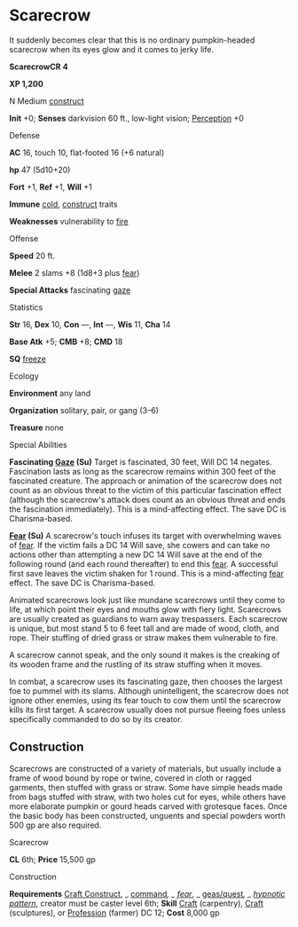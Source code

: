 # Scarecrow

It suddenly becomes clear that this is no ordinary pumpkin-headed scarecrow when its eyes glow and it comes to jerky life.

**ScarecrowCR 4**

**XP 1,200**

N Medium [construct](/pathfinderRPG/prd/monsters/creatureTypes.html#_construct)

**Init** +0; **Senses** darkvision 60 ft., low-light vision; [Perception](/pathfinderRPG/prd/additionalMonsters/../skills/perception.html#_perception) +0

Defense

**AC** 16, touch 10, flat-footed 16 (+6 natural)

**hp** 47 (5d10+20)

**Fort** +1, **Ref** +1, **Will** +1

**Immune** [cold](/pathfinderRPG/prd/monsters/creatureTypes.html#_cold-subtype), [construct](/pathfinderRPG/prd/monsters/creatureTypes.html#_construct) traits

**Weaknesses** vulnerability to [fire](/pathfinderRPG/prd/monsters/creatureTypes.html#_fire-subtype)

Offense

**Speed** 20 ft.

**Melee** 2 slams +8 (1d8+3 plus [fear](/pathfinderRPG/prd/monsters/universalMonsterRules.html#_fear-(su-or-sp)))

**Special Attacks** fascinating [gaze](/pathfinderRPG/prd/monsters/universalMonsterRules.html#_gaze)

Statistics

**Str** 16, **Dex** 10, **Con** —, **Int** —, **Wis** 11, **Cha** 14

**Base Atk** +5; **CMB** +8; **CMD** 18

**SQ** [freeze](/pathfinderRPG/prd/monsters/universalMonsterRules.html#_freeze)

Ecology

**Environment** any land

**Organization** solitary, pair, or gang (3–6)

**Treasure** none

Special Abilities

**Fascinating [Gaze](/pathfinderRPG/prd/monsters/universalMonsterRules.html#_gaze) (Su)** Target is fascinated, 30 feet, Will DC 14 negates. Fascination lasts as long as the scarecrow remains within 300 feet of the fascinated creature. The approach or animation of the scarecrow does not count as an obvious threat to the victim of this particular fascination effect (although the scarecrow's attack does count as an obvious threat and ends the fascination immediately). This is a mind-affecting effect. The save DC is Charisma-based.

**[Fear](/pathfinderRPG/prd/monsters/universalMonsterRules.html#_fear-(su-or-sp)) (Su)** A scarecrow's touch infuses its target with overwhelming waves of [fear](/pathfinderRPG/prd/monsters/universalMonsterRules.html#_fear-(su-or-sp)). If the victim fails a DC 14 Will save, she cowers and can take no actions other than attempting a new DC 14 Will save at the end of the following round (and each round thereafter) to end this [fear](/pathfinderRPG/prd/monsters/universalMonsterRules.html#_fear-(su-or-sp)). A successful first save leaves the victim shaken for 1 round. This is a mind-affecting [fear](/pathfinderRPG/prd/monsters/universalMonsterRules.html#_fear-(su-or-sp)) effect. The save DC is Charisma-based.

Animated scarecrows look just like mundane scarecrows until they come to life, at which point their eyes and mouths glow with fiery light. Scarecrows are usually created as guardians to warn away trespassers. Each scarecrow is unique, but most stand 5 to 6 feet tall and are made of wood, cloth, and rope. Their stuffing of dried grass or straw makes them vulnerable to fire.

A scarecrow cannot speak, and the only sound it makes is the creaking of its wooden frame and the rustling of its straw stuffing when it moves.

In combat, a scarecrow uses its fascinating gaze, then chooses the largest foe to pummel with its slams. Although unintelligent, the scarecrow does not ignore other enemies, using its fear touch to cow them until the scarecrow kills its first target. A scarecrow usually does not pursue fleeing foes unless specifically commanded to do so by its creator.

## Construction

Scarecrows are constructed of a variety of materials, but usually include a frame of wood bound by rope or twine, covered in cloth or ragged garments, then stuffed with grass or straw. Some have simple heads made from bags stuffed with straw, with two holes cut for eyes, while others have more elaborate pumpkin or gourd heads carved with grotesque faces. Once the basic body has been constructed, unguents and special powders worth 500 gp are also required.

Scarecrow

**CL** 6th; **Price** 15,500 gp

Construction

**Requirements** [Craft Construct](/pathfinderRPG/prd/additionalMonsters/../monsters/monsterFeats.html#_craft-construct), _ [command](/pathfinderRPG/prd/additionalMonsters/../spells/command.html#_command)_, _ [fear](/pathfinderRPG/prd/additionalMonsters/../spells/fear.html#_fear)_, _ [geas/quest](/pathfinderRPG/prd/additionalMonsters/../spells/geasQuest.html#_geas-quest)_, _ [hypnotic pattern](/pathfinderRPG/prd/additionalMonsters/../spells/hypnoticPattern.html#_hypnotic-pattern)_, creator must be caster level 6th; **Skill** [Craft](/pathfinderRPG/prd/additionalMonsters/../skills/craft.html#_craft) (carpentry), [Craft](/pathfinderRPG/prd/additionalMonsters/../skills/craft.html#_craft) (sculptures), or [Profession](/pathfinderRPG/prd/additionalMonsters/../skills/profession.html#_profession) (farmer) DC 12; **Cost** 8,000 gp


